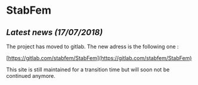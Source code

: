 # StabFem

## *Latest news (17/07/2018)*

The project has moved to gitlab. The new adress is the following one :

[https://gitlab.com/stabfem/StabFem](https://gitlab.com/stabfem/StabFem)

This site is still maintained for a transition time but will soon not be continued anymore.




